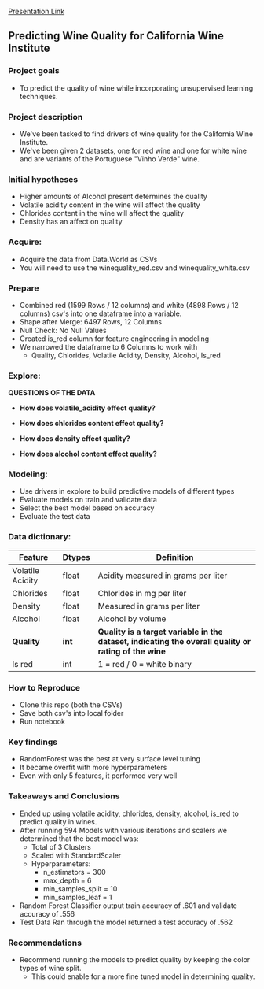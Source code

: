 [Presentation Link](https://www.canva.com/design/DAFt-C3lqkg/ksw7j4p6XHH49NVsme6OSA/view?utm_content=DAFt-C3lqkg&utm_campaign=designshare&utm_medium=link&utm_source=publishsharelink)

## Predicting Wine Quality for California Wine Institute

### Project goals

- To predict the quality of wine while incorporating unsupervised learning techniques. 


### Project description

- We've been tasked to find drivers of wine quality for the California Wine Institute. 
- We've been given 2 datasets, one for red wine and one for white wine and are variants of the Portuguese "Vinho Verde" wine.


### Initial hypotheses

- Higher amounts of Alcohol present determines the quality
- Volatile acidity content in the wine will affect the quality
- Chlorides content in the wine will affect the quality
- Density has an affect on quality 


### Acquire: 
- Acquire the data from Data.World as CSVs
- You will need to use the winequality_red.csv and winequality_white.csv


### Prepare

- Combined red (1599 Rows / 12 columns) and white (4898 Rows / 12 columns) csv's into one dataframe into a variable.
- Shape after Merge: 6497 Rows, 12 Columns
- Null Check: No Null Values
- Created is_red column for feature engineering in modeling 
- We narrowed the dataframe to 6 Columns to work with
    - Quality, Chlorides, Volatile Acidity, Density, Alcohol, Is_red


### Explore: 

**QUESTIONS OF THE DATA**

- **How does volatile_acidity effect quality?**

- **How does chlorides content effect quality?**

- **How does density effect quality?**

- **How does alcohol content effect quality?**


### Modeling: 

- Use drivers in explore to build predictive models of different types
- Evaluate models on train and validate data
- Select the best model based on accuracy
- Evaluate the test data


### Data dictionary:

| Feature | Dtypes | Definition |
|--------|-----------|-----------|
|Volatile Acidity| float | Acidity measured in grams per liter |
|Chlorides | float | Chlorides in mg per liter |
|Density| float | Measured in grams per liter|
|Alcohol| float | Alcohol by volume|
|**Quality**| **int** | **Quality is a target variable in the dataset, indicating the overall quality or rating of the wine**|
|Is red| int | 1 = red / 0 = white binary|

### How to Reproduce
- Clone this repo (both the CSVs)
- Save both csv's into local folder
- Run notebook

### Key findings 

- RandomForest was the best at very surface level tuning
- It became overfit with more hyperparameters
- Even with only 5 features, it performed very well

### Takeaways and Conclusions
- Ended up using volatile acidity, chlorides, density, alcohol, is_red to predict quality in wines.
- After running 594 Models with various iterations and scalers we determined that the best model was: 
    - Total of 3 Clusters
    - Scaled with StandardScaler
    - Hyperparameters: 
        - n_estimators = 300
        - max_depth = 6
        - min_samples_split = 10
        - min_samples_leaf = 1
- Random Forest Classifier output train accuracy of .601 and validate accuracy of .556
- Test Data Ran through the model returned a test accuracy of .562

### Recommendations
- Recommend running the models to predict quality by keeping the color types of wine split.
    - This could enable for a more fine tuned model in determining quality.

